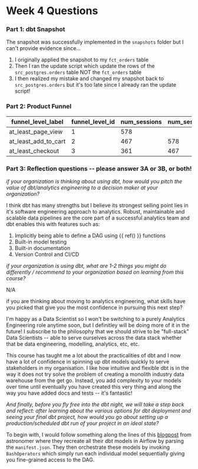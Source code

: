 # Week 4 Questions
### Part 1: dbt Snapshot
The snapshot was successfully implemented in the `snapshots` folder but I can't provide evidence since...
1. I originally applied the snapshot to my `fct_orders` table
2. Then I ran the update script which update the rows of the `src_postgres.orders` table NOT the `fct_orders` table
3. I then realized my mistake and changed my snapshot back to `src_postgres.orders` but it's too late since I already ran the update script!

### Part 2: Product Funnel
|funnel_level_label  |funnel_level_id|num_sessions|num_sessions_level_above|level_conversion|drop_off_relative|drop_off_absolute|
|--------------------|---------------|------------|------------------------|----------------|-----------------|-----------------|
|at_least_page_view  |1              |578         |                        |                |                 |                 |
|at_least_add_to_cart|2              |467         |578                     |0.81            |0.19             |0.19             |
|at_least_checkout   |3              |361         |467                     |0.77            |0.04             |0.23             |

### Part 3: Reflection questions -- please answer 3A or 3B, or both!

*if your organization is thinking about using dbt, how would you pitch the value of dbt/analytics engineering to a decision maker at your organization?*

I think dbt has many strengths but I believe its strongest selling point lies in it's software engineering approach to analytics. Robust, maintainable and scalable data pipelines are the core part of a successful analytics team and dbt enables this with features such as:
1. Implicitly being able to define a DAG using {{ ref() }} functions
2. Built-in model testing
3. Built-in documentation
4. Version Control and CI/CD

*if your organization is using dbt, what are 1-2 things you might do differently / recommend to your organization based on learning from this course?*

N/A

if you are thinking about moving to analytics engineering, what skills have you picked that give you the most confidence in pursuing this next step?

I'm happy as a Data Scientist so I won't be switching to a purely Analytics Engineering role anytime soon, but I definitley will be doing more of it in the future! I subscribe to the philosophy that we should strive to be "full-stack" Data Scientists -- able to serve ourselves across the data stack whether that be data engineering, modelling, analytics, etc, etc.

This course has taught me a lot about the practicalities of dbt and I now have a lot of confidence in spinning up dbt models quickly to serve stakeholders in my organisation. I like how intuitive and flexible dbt is in the way it does not try solve the problem of creating a monolith industry data warehouse from the get go. Instead, you add complexity to your models over time until eventually you have created this very thing and along the way you have added docs and tests -- it's fantastic!

*And finally, before you fly free into the dbt night, we will take a step back and reflect: after learning about the various options for dbt deployment and seeing your final dbt project, how would you go about setting up a production/scheduled dbt run of your project in an ideal state?*

To begin with, I would follow something along the lines of this [blogpost](https://www.astronomer.io/blog/airflow-dbt-1/) from astronomer where they recreate all their dbt models in Airflow by parsing the `manifest.json`. They then orchestrate these models by invoking `BashOperators` which simply run each individual model sequentially giving you fine-grained access to the DAG.